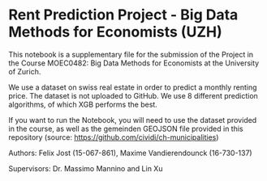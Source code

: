 # Rent Prediction Project - Big Data Methods for Economists (UZH)

This notebook is a supplementary file for the submission of the Project in the Course MOEC0482: Big Data Methods for Economists at the University of Zurich.

We use a dataset on swiss real estate in order to predict a monthly renting price. The dataset is not uploaded to GitHub. We use 8 different prediction algorithms, of which XGB performs the best.

If you want to run the Notebook, you will need to use the dataset provided in the course, as well as the gemeinden GEOJSON file provided in this repository (source: https://github.com/cividi/ch-municipalities)

Authors: Felix Jost (15-067-861), Maxime Vandierendounck (16-730-137)

Supervisors: Dr. Massimo Mannino and Lin Xu
